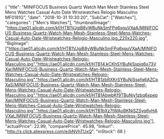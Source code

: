 {
	"title": "MINIFOCUS Business Quartz  Watch Man Mesh Stainless Steel Mens Watches Casual Auto Date Wristwatches Relogio Masculino MF0181G",
	"date": "2018-10-31 10:30:20",
	"SubCat": ["Watches"],
	"categories": ["Men's Watches"],
	"thumbnailImage": "https://ae01.alicdn.com/kf/HTB1VJgjB8yWBuNkSmFPq6xguVXaA/MINIFOCUS-Business-Quartz-Watch-Man-Mesh-Stainless-Steel-Mens-Watches-Casual-Auto-Date-Wristwatches-Relogio-Masculino.jpg_220x220.jpg",
	"BigImage": ["https://ae01.alicdn.com/kf/HTB1VJgjB8yWBuNkSmFPq6xguVXaA/MINIFOCUS-Business-Quartz-Watch-Man-Mesh-Stainless-Steel-Mens-Watches-Casual-Auto-Date-Wristwatches-Relogio-Masculino.jpg","https://ae01.alicdn.com/kf/HTB14.kCKhSYBuNjSspjq6x73VXar/MINIFOCUS-Business-Quartz-Watch-Man-Mesh-Stainless-Steel-Mens-Watches-Casual-Auto-Date-Wristwatches-Relogio-Masculino.jpg","https://ae01.alicdn.com/kf/HTB1zbRXKrSYBuNjSspfq6AZCpXaS/MINIFOCUS-Business-Quartz-Watch-Man-Mesh-Stainless-Steel-Mens-Watches-Casual-Auto-Date-Wristwatches-Relogio-Masculino.jpg","https://ae01.alicdn.com/kf/HTB1AbwbKf9TBuNjy1zbq6xpepXan/MINIFOCUS-Business-Quartz-Watch-Man-Mesh-Stainless-Steel-Mens-Watches-Casual-Auto-Date-Wristwatches-Relogio-Masculino.jpg","https://ae01.alicdn.com/kf/HTB1bXz7tWAoBKNjSZSyq6yHAVXaL/MINIFOCUS-Business-Quartz-Watch-Man-Mesh-Stainless-Steel-Mens-Watches-Casual-Auto-Date-Wristwatches-Relogio-Masculino.jpg"],
	"actualPrice": 22.99,
	"comparePrice": 45.98,
	"linkurl": "http://s.click.aliexpress.com/e/bNVhTUxQ",
	"inStock": 68
}

